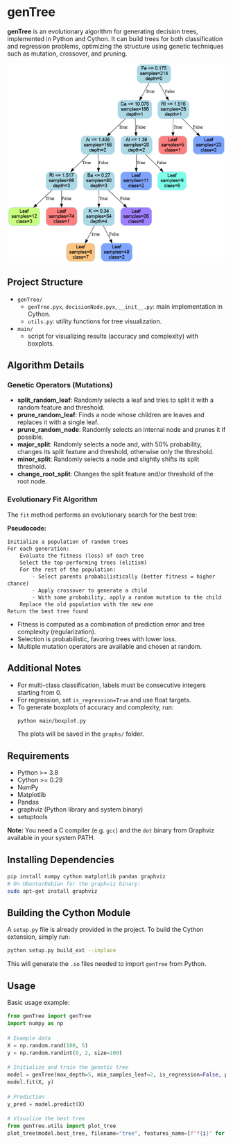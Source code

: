 # genTree

**genTree** is an evolutionary algorithm for generating decision trees, implemented in Python and Cython. It can build trees for both classification and regression problems, optimizing the structure using genetic techniques such as mutation, crossover, and pruning.

![Example decision tree](image/gentree_glass_identification.png)

## Project Structure

- `genTree/`
  - `genTree.pyx`, `decisionNode.pyx`, `__init__.py`: main implementation in Cython.
  - `utils.py`: utility functions for tree visualization.
- `main/`
  - script for visualizing results (accuracy and complexity) with boxplots.

## Algorithm Details

### Genetic Operators (Mutations)

- **split_random_leaf**: Randomly selects a leaf and tries to split it with a random feature and threshold.
- **prune_random_leaf**: Finds a node whose children are leaves and replaces it with a single leaf.
- **prune_random_node**: Randomly selects an internal node and prunes it if possible.
- **major_split**: Randomly selects a node and, with 50% probability, changes its split feature and threshold, otherwise only the threshold.
- **minor_split**: Randomly selects a node and slightly shifts its split threshold.
- **change_root_split**: Changes the split feature and/or threshold of the root node.

### Evolutionary Fit Algorithm

The `fit` method performs an evolutionary search for the best tree:

**Pseudocode:**
```
Initialize a population of random trees
For each generation:
    Evaluate the fitness (loss) of each tree
    Select the top-performing trees (elitism)
    For the rest of the population:
        - Select parents probabilistically (better fitness = higher chance)
        - Apply crossover to generate a child
        - With some probability, apply a random mutation to the child
    Replace the old population with the new one
Return the best tree found
```
- Fitness is computed as a combination of prediction error and tree complexity (regularization).
- Selection is probabilistic, favoring trees with lower loss.
- Multiple mutation operators are available and chosen at random.

## Additional Notes

- For multi-class classification, labels must be consecutive integers starting from 0.
- For regression, set `is_regression=True` and use float targets.
- To generate boxplots of accuracy and complexity, run:
  ```bash
  python main/boxplot.py
  ```
  The plots will be saved in the `graphs/` folder.

## Requirements

- Python >= 3.8
- Cython >= 0.29
- NumPy
- Matplotlib
- Pandas
- graphviz (Python library and system binary)
- setuptools

**Note:** You need a C compiler (e.g. `gcc`) and the `dot` binary from Graphviz available in your system PATH.

## Installing Dependencies

```bash
pip install numpy cython matplotlib pandas graphviz
# On Ubuntu/Debian for the graphviz binary:
sudo apt-get install graphviz
```

## Building the Cython Module

A `setup.py` file is already provided in the project. To build the Cython extension, simply run:

```bash
python setup.py build_ext --inplace
```

This will generate the `.so` files needed to import `genTree` from Python.

## Usage

Basic usage example:

```python
from genTree import genTree
import numpy as np

# Example data
X = np.random.rand(100, 5)
y = np.random.randint(0, 2, size=100)

# Initialize and train the genetic tree
model = genTree(max_depth=5, min_samples_leaf=2, is_regression=False, pop_size=50, n_generations=20)
model.fit(X, y)

# Prediction
y_pred = model.predict(X)

# Visualize the best tree
from genTree.utils import plot_tree
plot_tree(model.best_tree, filename="tree", features_name=[f"f{i}" for i in range(X.shape[1])], class_names=["Class 0", "Class 1"])
```
